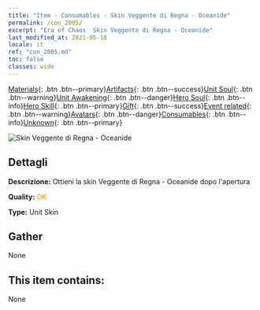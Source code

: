 ```yaml
---
title: "Item - Consumables - Skin Veggente di Regna - Oceanide"
permalink: /con_2005/
excerpt: "Era of Chaos  Skin Veggente di Regna - Oceanide"
last_modified_at: 2021-05-18
locale: it
ref: "con_2005.md"
toc: false
classes: wide
---
```

 [Materials](/ItemsIT/){: .btn .btn--primary}[Artifacts](/ItemsIT/Artifacts/){: .btn .btn--success}[Unit Soul](/ItemsIT/UnitSoul/){: .btn .btn--warning}[Unit Awakening](/ItemsIT/UnitAwakening/){: .btn .btn--danger}[Hero Soul](/ItemsIT/HeroSoul/){: .btn .btn--info}[Hero Skill](/ItemsIT/HeroSkill/){: .btn .btn--primary}[Gift](/ItemsIT/Gift/){: .btn .btn--success}[Event related](/ItemsIT/Events/){: .btn .btn--warning}[Avatars](/ItemsIT/Avatars/){: .btn .btn--danger}[Consumables](/ItemsIT/Consumables/){: .btn .btn--info}[Unknown](/ItemsIT/Unknown/){: .btn .btn--primary}

 ![Skin Veggente di Regna - Oceanide](/images/u/ti_haihoupifu2.jpg)

## Dettagli
 **Descrizione:** Ottieni la skin Veggente di Regna - Oceanide dopo l'apertura

 **Quality:** <span style="color: #FF8C00">OK</span>

 **Type:** Unit Skin

## Gather

  None

## This item contains:

  None

